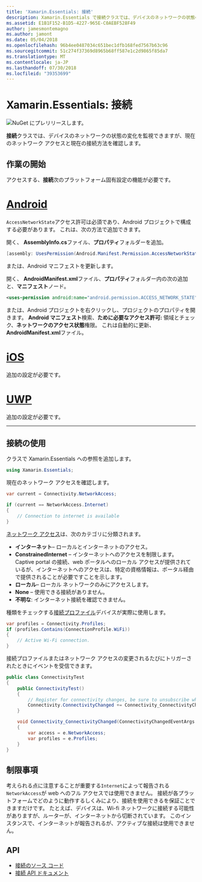```yaml
---
title: 'Xamarin.Essentials: 接続'
description: Xamarin.Essentials で接続クラスでは、デバイスのネットワークの状態の変更を監視、現在のネットワーク アクセスと現在の接続方法を確認できます。
ms.assetid: E1B1F152-B1D5-4227-965E-C0AEBF528F49
author: jamesmontemagno
ms.author: jamont
ms.date: 05/04/2018
ms.openlocfilehash: 96b4ee0487034c651bec1dfb168fed7567b63c96
ms.sourcegitcommit: 51c274f37369d8965b68ff587e1c2d9865f85da7
ms.translationtype: MT
ms.contentlocale: ja-JP
ms.lasthandoff: 07/30/2018
ms.locfileid: "39353699"
---
```

# <a name="xamarinessentials-connectivity"></a>Xamarin.Essentials: 接続

![NuGet にプレリリースします。](~/media/shared/pre-release.png)

**接続**クラスでは、デバイスのネットワークの状態の変化を監視できますが、現在のネットワーク アクセスと現在の接続方法を確認します。

## <a name="getting-started"></a>作業の開始

アクセスする、**接続**次のプラットフォーム固有設定の機能が必要です。

# <a name="androidtabandroid"></a>[Android](#tab/android)

`AccessNetworkState`アクセス許可は必須であり、Android プロジェクトで構成する必要があります。 これは、次の方法で追加できます。

開く、 **AssemblyInfo.cs**ファイル、**プロパティ**フォルダーを追加。

```csharp
[assembly: UsesPermission(Android.Manifest.Permission.AccessNetworkState)]
```

または、Android マニフェストを更新します。

開く、 **AndroidManifest.xml**ファイル、**プロパティ**フォルダー内の次の追加と、**マニフェスト**ノード。

```xml
<uses-permission android:name="android.permission.ACCESS_NETWORK_STATE" />
```

または、Android プロジェクトを右クリックし、プロジェクトのプロパティを開きます。 **Android マニフェスト**検索、**ために必要なアクセス許可:** 領域とチェック、**ネットワークのアクセス状態**権限。 これは自動的に更新、 **AndroidManifest.xml**ファイル。

# <a name="iostabios"></a>[iOS](#tab/ios)

追加の設定が必要です。

# <a name="uwptabuwp"></a>[UWP](#tab/uwp)

追加の設定が必要です。

-----

## <a name="using-connectivity"></a>接続の使用

クラスで Xamarin.Essentials への参照を追加します。

```csharp
using Xamarin.Essentials;
```

現在のネットワーク アクセスを確認します。

```csharp
var current = Connectivity.NetworkAccess;

if (current == NetworkAccess.Internet)
{
    // Connection to internet is available
}
```

[ネットワーク アクセス](xref:Xamarin.Essentials.NetworkAccess)は、次のカテゴリに分類されます。

* **インターネット**– ローカルとインターネットのアクセス。
* **ConstrainedInternet** – インターネットへのアクセスを制限します。 Captive portal の接続、web ポータルへのローカル アクセスが提供されているが、インターネットへのアクセスは、特定の資格情報は、ポータル経由で提供されることが必要ですことを示します。
* **ローカル**– ローカル ネットワークのみにアクセスします。
* **None** – 使用できる接続がありません。
* **不明な**: インターネット接続を確認できません。

種類をチェックする[接続プロファイル](xref:Xamarin.Essentials.ConnectionProfile)デバイスが実際に使用します。

```csharp
var profiles = Connectivity.Profiles;
if (profiles.Contains(ConnectionProfile.WiFi))
{
    // Active Wi-Fi connection.
}
```

接続プロファイルまたはネットワーク アクセスの変更されるたびにトリガーされたときにイベントを受信できます。

```csharp
public class ConnectivityTest
{
    public ConnectivityTest()
    {
        // Register for connectivity changes, be sure to unsubscribe when finished
        Connectivity.ConnectivityChanged += Connectivity_ConnectivityChanged;
    }

    void Connectivity_ConnectivityChanged(ConnectivityChangedEventArgs  e)
    {
        var access = e.NetworkAccess;
        var profiles = e.Profiles;
    }
}
```

## <a name="limitations"></a>制限事項

考えられる点に注意することが重要する`Internet`によって報告される`NetworkAccess`が web へのフル アクセスでは使用できません。 接続が各プラットフォームでどのように動作するしくみにより、接続を使用できるを保証ことできますだけです。 たとえば、デバイスは、Wi-fi ネットワークに接続する可能性がありますが、ルーターが、インターネットから切断されています。 このインスタンスで、インターネットが報告されるが、アクティブな接続は使用できません。

## <a name="api"></a>API

* [接続のソース コード](https://github.com/xamarin/Essentials/tree/master/Xamarin.Essentials/Connectivity)
* [接続 API ドキュメント](xref:Xamarin.Essentials.Connectivity)
